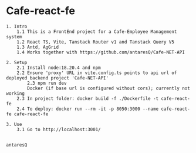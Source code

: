 # Cafe-react-fe

	1. Intro
		1.1 This is a FrontEnd project for a Cafe-Employee Management system
		1.2 React TS, Vite, Tanstack Router v1 and Tanstack Query V5
		1.3 Antd, AgGrid
   		1.4 Works together with https://github.com/antaresQ/Cafe-NET-API

	2. Setup
		2.1 Install node:18.20.4 and npm
  		2.2 Ensure 'proxy' URL in vite.config.ts points to api url of deployed backend project 'Cafe-NET-API' 
    		2.3 npm run dev
      		Docker (if base url is configured without cors); currently not working
  		2.3 In project folder: docker build -f ./Dockerfile -t cafe-react-fe
  		2.4 To deploy: docker run --rm -it -p 8050:3000 --name cafe-react-fe cafe-react-fe
    
 	3. Use 
  		3.1 Go to http://localhost:3001/
		

	antaresQ
